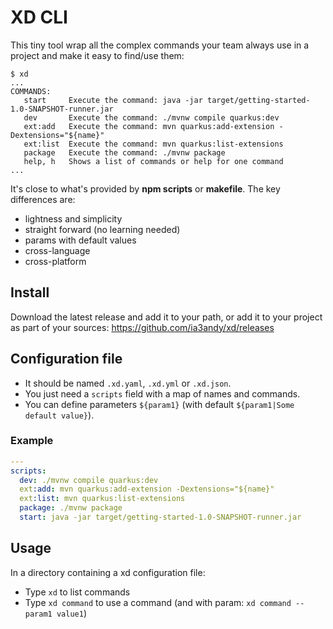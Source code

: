# XD CLI

This tiny tool wrap all the complex commands your team always use in a project and make it easy to find/use them:
```
$ xd 
...
COMMANDS:
   start     Execute the command: java -jar target/getting-started-1.0-SNAPSHOT-runner.jar
   dev       Execute the command: ./mvnw compile quarkus:dev
   ext:add   Execute the command: mvn quarkus:add-extension -Dextensions="${name}"
   ext:list  Execute the command: mvn quarkus:list-extensions
   package   Execute the command: ./mvnw package
   help, h   Shows a list of commands or help for one command
...
```

It's close to what's provided by **npm scripts** or **makefile**. The key differences are:
- lightness and simplicity
- straight forward (no learning needed)
- params with default values
- cross-language
- cross-platform

## Install

Download the latest release and add it to your path, or add it to your project as part of your sources:
https://github.com/ia3andy/xd/releases

## Configuration file

- It should be named `.xd.yaml`, `.xd.yml` or `.xd.json`.
- You just need a `scripts` field with a map of names and commands.
- You can define parameters `${param1}` (with default `${param1|Some default value}`).

### Example

```yaml
--- 
scripts:
  dev: ./mvnw compile quarkus:dev
  ext:add: mvn quarkus:add-extension -Dextensions="${name}"
  ext:list: mvn quarkus:list-extensions
  package: ./mvnw package
  start: java -jar target/getting-started-1.0-SNAPSHOT-runner.jar
```

## Usage

In a directory containing a xd configuration file:
- Type `xd` to list commands
- Type `xd command` to use a command (and with param: `xd command --param1 value1`)
